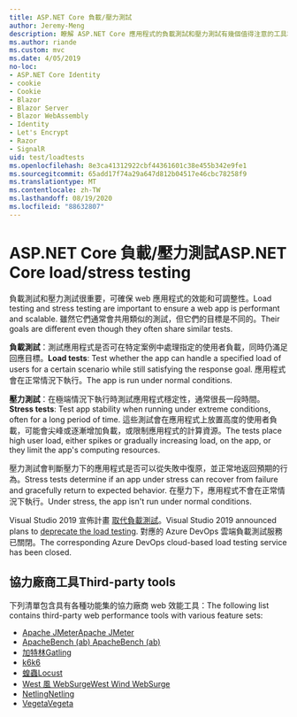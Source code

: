 ```yaml
---
title: ASP.NET Core 負載/壓力測試
author: Jeremy-Meng
description: 瞭解 ASP.NET Core 應用程式的負載測試和壓力測試有幾個值得注意的工具和方法。
ms.author: riande
ms.custom: mvc
ms.date: 4/05/2019
no-loc:
- ASP.NET Core Identity
- cookie
- Cookie
- Blazor
- Blazor Server
- Blazor WebAssembly
- Identity
- Let's Encrypt
- Razor
- SignalR
uid: test/loadtests
ms.openlocfilehash: 8e3ca41312922cbf44361601c38e455b342e9fe1
ms.sourcegitcommit: 65add17f74a29a647d812b04517e46cbc78258f9
ms.translationtype: MT
ms.contentlocale: zh-TW
ms.lasthandoff: 08/19/2020
ms.locfileid: "88632807"
---
```

# <a name="aspnet-core-loadstress-testing"></a><span data-ttu-id="a3e38-103">ASP.NET Core 負載/壓力測試</span><span class="sxs-lookup"><span data-stu-id="a3e38-103">ASP.NET Core load/stress testing</span></span>

<span data-ttu-id="a3e38-104">負載測試和壓力測試很重要，可確保 web 應用程式的效能和可調整性。</span><span class="sxs-lookup"><span data-stu-id="a3e38-104">Load testing and stress testing are important to ensure a web app is performant and scalable.</span></span> <span data-ttu-id="a3e38-105">雖然它們通常會共用類似的測試，但它們的目標是不同的。</span><span class="sxs-lookup"><span data-stu-id="a3e38-105">Their goals are different even though they often share similar tests.</span></span>

<span data-ttu-id="a3e38-106">**負載測試**：測試應用程式是否可在特定案例中處理指定的使用者負載，同時仍滿足回應目標。</span><span class="sxs-lookup"><span data-stu-id="a3e38-106">**Load tests**: Test whether the app can handle a specified load of users for a certain scenario while still satisfying the response goal.</span></span> <span data-ttu-id="a3e38-107">應用程式會在正常情況下執行。</span><span class="sxs-lookup"><span data-stu-id="a3e38-107">The app is run under normal conditions.</span></span>

<span data-ttu-id="a3e38-108">**壓力測試**：在極端情況下執行時測試應用程式穩定性，通常很長一段時間。</span><span class="sxs-lookup"><span data-stu-id="a3e38-108">**Stress tests**: Test app stability when running under extreme conditions, often for a long period of time.</span></span> <span data-ttu-id="a3e38-109">這些測試會在應用程式上放置高度的使用者負載，可能會尖峰或逐漸增加負載，或限制應用程式的計算資源。</span><span class="sxs-lookup"><span data-stu-id="a3e38-109">The tests place high user load, either spikes or gradually increasing load, on the app, or they limit the app's computing resources.</span></span>

<span data-ttu-id="a3e38-110">壓力測試會判斷壓力下的應用程式是否可以從失敗中復原，並正常地返回預期的行為。</span><span class="sxs-lookup"><span data-stu-id="a3e38-110">Stress tests determine if an app under stress can recover from failure and gracefully return to expected behavior.</span></span> <span data-ttu-id="a3e38-111">在壓力下，應用程式不會在正常情況下執行。</span><span class="sxs-lookup"><span data-stu-id="a3e38-111">Under stress, the app isn't run under normal conditions.</span></span>

<span data-ttu-id="a3e38-112">Visual Studio 2019 宣佈計畫 [取代負載測試](https://devblogs.microsoft.com/devops/cloud-based-load-testing-service-eol/)。</span><span class="sxs-lookup"><span data-stu-id="a3e38-112">Visual Studio 2019 announced plans to [deprecate the load testing](https://devblogs.microsoft.com/devops/cloud-based-load-testing-service-eol/).</span></span> <span data-ttu-id="a3e38-113">對應的 Azure DevOps 雲端負載測試服務已關閉。</span><span class="sxs-lookup"><span data-stu-id="a3e38-113">The corresponding Azure DevOps cloud-based load testing service has been closed.</span></span>

## <a name="third-party-tools"></a><span data-ttu-id="a3e38-114">協力廠商工具</span><span class="sxs-lookup"><span data-stu-id="a3e38-114">Third-party tools</span></span>

<span data-ttu-id="a3e38-115">下列清單包含具有各種功能集的協力廠商 web 效能工具：</span><span class="sxs-lookup"><span data-stu-id="a3e38-115">The following list contains third-party web performance tools with various feature sets:</span></span>

* [<span data-ttu-id="a3e38-116">Apache JMeter</span><span class="sxs-lookup"><span data-stu-id="a3e38-116">Apache JMeter</span></span>](https://jmeter.apache.org/)
* [<span data-ttu-id="a3e38-117">ApacheBench (ab) </span><span class="sxs-lookup"><span data-stu-id="a3e38-117">ApacheBench (ab)</span></span>](https://httpd.apache.org/docs/2.4/programs/ab.html)
* [<span data-ttu-id="a3e38-118">加特林</span><span class="sxs-lookup"><span data-stu-id="a3e38-118">Gatling</span></span>](https://gatling.io/)
* [<span data-ttu-id="a3e38-119">k6</span><span class="sxs-lookup"><span data-stu-id="a3e38-119">k6</span></span>](https://k6.io)
* [<span data-ttu-id="a3e38-120">蝗蟲</span><span class="sxs-lookup"><span data-stu-id="a3e38-120">Locust</span></span>](https://locust.io/)
* [<span data-ttu-id="a3e38-121">West 風 WebSurge</span><span class="sxs-lookup"><span data-stu-id="a3e38-121">West Wind WebSurge</span></span>](https://websurge.west-wind.com/)
* [<span data-ttu-id="a3e38-122">Netling</span><span class="sxs-lookup"><span data-stu-id="a3e38-122">Netling</span></span>](https://github.com/hallatore/Netling)
* [<span data-ttu-id="a3e38-123">Vegeta</span><span class="sxs-lookup"><span data-stu-id="a3e38-123">Vegeta</span></span>](https://github.com/tsenart/vegeta)
